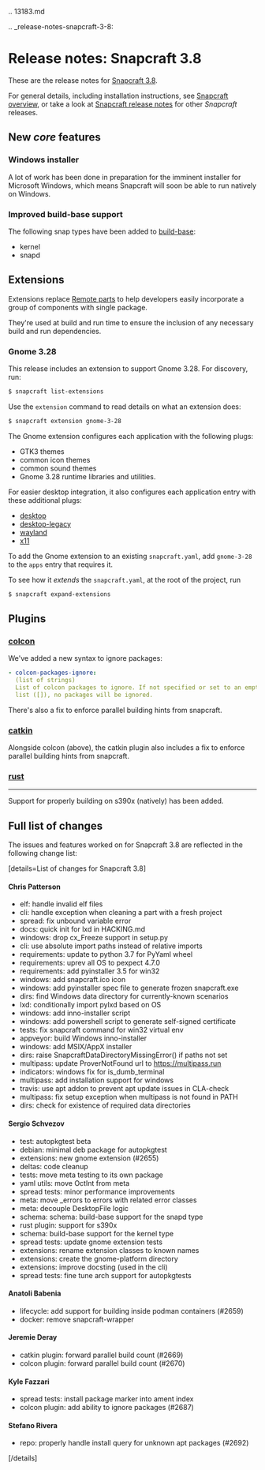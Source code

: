 .. 13183.md

.. _release-notes-snapcraft-3-8:

# Release notes: Snapcraft 3.8

These are the release notes for [Snapcraft 3.8](https://github.com/snapcore/snapcraft/releases/tag/3.8).

For general details, including installation instructions, see [Snapcraft overview](snapcraft-overview.md), or take a look at [Snapcraft release notes](snapcraft-release-notes.md) for other *Snapcraft* releases.

## New *core* features

### Windows installer

A lot of work has been done in preparation for the imminent installer for Microsoft Windows, which means Snapcraft will soon be able to run natively on Windows.

### Improved build-base support

The following snap types have been added to [build-base](base-snaps.md#heading--base-snap):

-   kernel
-   snapd

## Extensions

Extensions replace [Remote parts](remote-reusable-parts.md) to help developers easily incorporate a group of components with single package.

They're used at build and run time to ensure the inclusion of any necessary build and run dependencies.

### Gnome 3.28

This release includes an extension to support Gnome 3.28. For discovery, run:

```bash
$ snapcraft list-extensions
```

Use the `extension` command to read details on what an extension does:

```bash
$ snapcraft extension gnome-3-28
```

The Gnome extension configures each application with the following plugs:

- GTK3 themes
- common icon themes
- common sound themes
- Gnome 3.28 runtime libraries and utilities.

For easier desktop integration, it also configures each application entry with these additional plugs:

- [desktop](the-desktop-interface.md)
- [desktop-legacy](the-desktop-legacy-interface.md)
- [wayland](the-wayland-interface.md)
- [x11](the-x11-interface.md)

To add the Gnome extension to an existing `snapcraft.yaml`, add `gnome-3-28` to the `apps` entry that requires it.

To see how it *extends* the `snapcraft.yaml`, at the root of the project, run

```bash
$ snapcraft expand-extensions
```

## Plugins

### [colcon](the-colcon-plugin.md)

We've added a new syntax to ignore packages:

```yaml
- colcon-packages-ignore:
  (list of strings)
  List of colcon packages to ignore. If not specified or set to an empty
  list ([]), no packages will be ignored.
```

There's also a fix to enforce parallel building hints from snapcraft.

### [catkin](the-catkin-plugin.md)

Alongside colcon (above), the catkin plugin also includes a fix to enforce parallel building hints from snapcraft.


### [rust](the-rust-plugin.md)
----

Support for properly building on s390x (natively) has been added.


## Full list of changes

The issues and features worked on for Snapcraft 3.8 are reflected in the following change list:

[details=List of changes for Snapcraft 3.8]

#### Chris Patterson

  - elf: handle invalid elf files
  - cli: handle exception when cleaning a part with a fresh project
  - spread: fix unbound variable error
  - docs: quick init for lxd in HACKING.md
  - windows: drop cx_Freeze support in setup.py
  - cli: use absolute import paths instead of relative imports
  - requirements: update to python 3.7 for PyYaml wheel
  - requirements: uprev all OS to pexpect 4.7.0
  - requirements: add pyinstaller 3.5 for win32
  - windows: add snapcraft.ico icon
  - windows: add pyinstaller spec file to generate frozen snapcraft.exe
  - dirs: find Windows data directory for currently-known scenarios
  - lxd: conditionally import pylxd based on OS
  - windows: add inno-installer script
  - windows: add powershell script to generate self-signed certificate
  - tests: fix snapcraft command for win32 virtual env
  - appveyor: build Windows inno-installer
  - windows: add MSIX/AppX installer
  - dirs: raise SnapcraftDataDirectoryMissingError() if paths not set
  - multipass: update ProverNotFound url to https://multipass.run
  - indicators: windows fix for is_dumb_terminal
  - multipass: add installation support for windows
  - travis: use apt addon to prevent apt update issues in CLA-check
  - multipass: fix setup exception when multipass is not found in PATH
  - dirs: check for existence of required data directories


#### Sergio Schvezov

  - test: autopkgtest beta
  - debian: minimal deb package for autopkgtest
  - extensions: new gnome extension (#2655)
  - deltas: code cleanup
  - tests: move meta testing to its own package
  - yaml utils: move OctInt from meta
  - spread tests: minor performance improvements
  - meta: move _errors to errors with related error classes
  - meta: decouple DesktopFile logic
  - schema: schema: build-base support for the snapd type
  - rust plugin: support for s390x
  - schema: build-base support for the kernel type
  - spread tests: update gnome extension tests
  - extensions: rename extension classes to known names
  - extensions: create the gnome-platform directory
  - extensions: improve docsting (used in the cli)
  - spread tests: fine tune arch support for autopkgtests

#### Anatoli Babenia

  - lifecycle: add support for building inside podman containers (#2659)
  - docker: remove snapcraft-wrapper

#### Jeremie Deray

  - catkin plugin: forward parallel build count (#2669)
  - colcon plugin: forward parallel build count (#2670)

#### Kyle Fazzari

  - spread tests: install package marker into ament index
  - colcon plugin: add ability to ignore packages (#2687)

#### Stefano Rivera

  - repo: properly handle install query for unknown apt packages (#2692)

[/details]